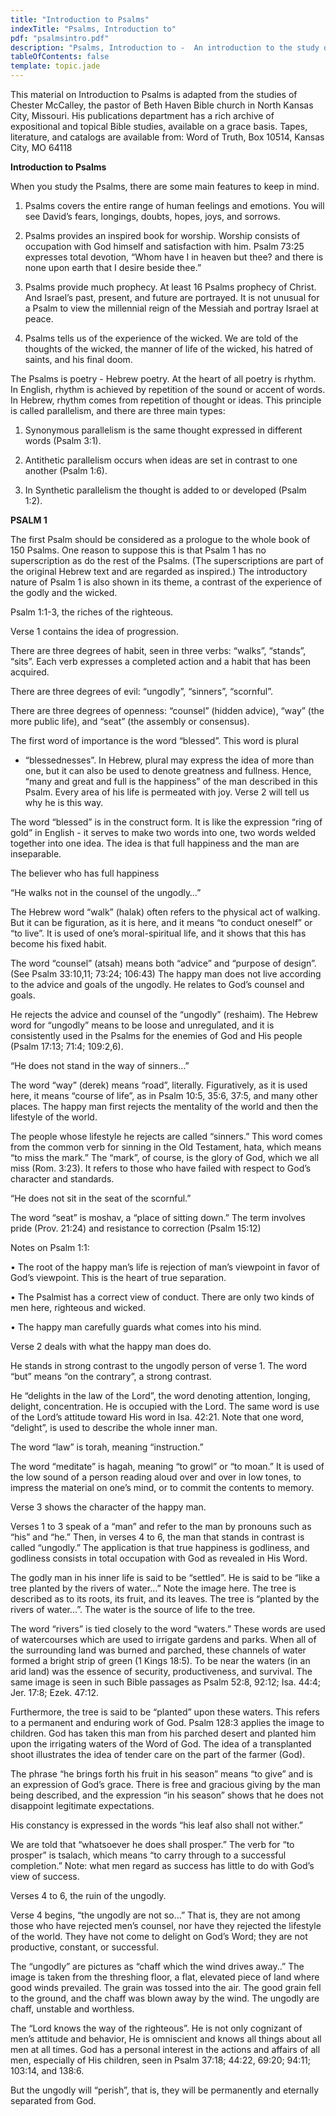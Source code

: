 ```yaml
---
title: "Introduction to Psalms"
indexTitle: "Psalms, Introduction to"
pdf: "psalmsintro.pdf"
description: "Psalms, Introduction to -  An introduction to the study of the Psalms, and an outline of the First Psalm."
tableOfContents: false
template: topic.jade
---
```


This material on Introduction to Psalms is adapted from the studies of
Chester McCalley, the pastor of Beth Haven Bible church in North Kansas
City, Missouri. His publications department has a rich archive of
expositional and topical Bible studies, available on a grace basis.
Tapes, literature, and catalogs are available from: Word of Truth, Box
10514, Kansas City, MO 64118

**Introduction to Psalms**

When you study the Psalms, there are some main features to keep in mind.

1. Psalms covers the entire range of human feelings and emotions. You
will see David’s fears, longings, doubts, hopes, joys, and sorrows.

2. Psalms provides an inspired book for worship. Worship consists of
occupation with God himself and satisfaction with him. Psalm 73:25
expresses total devotion, “Whom have I in heaven but thee? and there is
none upon earth that I desire beside thee.”

3. Psalms provide much prophecy. At least 16 Psalms prophecy of Christ.
And Israel’s past, present, and future are portrayed. It is not unusual
for a Psalm to view the millennial reign of the Messiah and portray
Israel at peace.

4. Psalms tells us of the experience of the wicked. We are told of the
thoughts of the wicked, the manner of life of the wicked, his hatred of
saints, and his final doom.

The Psalms is poetry - Hebrew poetry. At the heart of all poetry is
rhythm. In English, rhythm is achieved by repetition of the sound or
accent of words. In Hebrew, rhythm comes from repetition of thought or
ideas. This principle is called parallelism, and there are three main
types:

1. Synonymous parallelism is the same thought expressed in different
words (Psalm 3:1).

2. Antithetic parallelism occurs when ideas are set in contrast to one
another (Psalm 1:6).

3. In Synthetic parallelism the thought is added to or developed (Psalm
1:2).

**PSALM 1**

The first Psalm should be considered as a prologue to the whole book of
150 Psalms. One reason to suppose this is that Psalm 1 has no
superscription as do the rest of the Psalms. (The superscriptions are
part of the original Hebrew text and are regarded as inspired.) The
introductory nature of Psalm 1 is also shown in its theme, a contrast of
the experience of the godly and the wicked.

Psalm 1:1-3, the riches of the righteous.

Verse 1 contains the idea of progression.

There are three degrees of habit, seen in three verbs: “walks”,
“stands”, “sits”. Each verb expresses a completed action and a habit
that has been acquired.

There are three degrees of evil: “ungodly”, “sinners”, “scornful”.

There are three degrees of openness: “counsel” (hidden advice), “way”
(the more public life), and “seat” (the assembly or consensus).

The first word of importance is the word “blessed”. This word is plural
- “blessednesses”. In Hebrew, plural may express the idea of more than
one, but it can also be used to denote greatness and fullness. Hence,
“many and great and full is the happiness” of the man described in this
Psalm. Every area of his life is permeated with joy. Verse 2 will tell
us why he is this way.

The word “blessed” is in the construct form. It is like the expression
“ring of gold” in English - it serves to make two words into one, two
words welded together into one idea. The idea is that full happiness and
the man are inseparable.

The believer who has full happiness

“He walks not in the counsel of the ungodly…”

The Hebrew word “walk” (halak) often refers to the physical act of
walking. But it can be figuration, as it is here, and it means “to
conduct oneself” or “to live”. It is used of one’s moral-spiritual life,
and it shows that this has become his fixed habit.

The word “counsel” (atsah) means both “advice” and “purpose of design”.
(See Psalm 33:10,11; 73:24; 106:43) The happy man does not live
according to the advice and goals of the ungodly. He relates to God’s
counsel and goals.

He rejects the advice and counsel of the “ungodly” (reshaim). The Hebrew
word for “ungodly” means to be loose and unregulated, and it is
consistently used in the Psalms for the enemies of God and His people
(Psalm 17:13; 71:4; 109:2,6).

“He does not stand in the way of sinners…”

The word “way” (derek) means “road”, literally. Figuratively, as it is
used here, it means “course of life”, as in Psalm 10:5, 35:6, 37:5, and
many other places. The happy man first rejects the mentality of the
world and then the lifestyle of the world.

The people whose lifestyle he rejects are called “sinners.” This word
comes from the common verb for sinning in the Old Testament, hata, which
means “to miss the mark.” The “mark”, of course, is the glory of God,
which we all miss (Rom. 3:23). It refers to those who have failed with
respect to God’s character and standards.

“He does not sit in the seat of the scornful.”

The word “seat” is moshav, a “place of sitting down.” The term involves
pride (Prov. 21:24) and resistance to correction (Psalm 15:12)

Notes on Psalm 1:1:

• The root of the happy man’s life is rejection of man’s viewpoint in
favor of God’s viewpoint. This is the heart of true separation.

• The Psalmist has a correct view of conduct. There are only two kinds
of men here, righteous and wicked.

• The happy man carefully guards what comes into his mind.

Verse 2 deals with what the happy man does do.

He stands in strong contrast to the ungodly person of verse 1. The word
“but” means “on the contrary”, a strong contrast.

He “delights in the law of the Lord”, the word denoting attention,
longing, delight, concentration. He is occupied with the Lord. The same
word is use of the Lord’s attitude toward His word in Isa. 42:21. Note
that one word, “delight”, is used to describe the whole inner man.

The word “law” is torah, meaning “instruction.”

The word “meditate” is hagah, meaning “to growl” or “to moan.” It is
used of the low sound of a person reading aloud over and over in low
tones, to impress the material on one’s mind, or to commit the contents
to memory.

Verse 3 shows the character of the happy man.

Verses 1 to 3 speak of a “man” and refer to the man by pronouns such as
“his” and “he.” Then, in verses 4 to 6, the man that stands in contrast
is called “ungodly.” The application is that true happiness is
godliness, and godliness consists in total occupation with God as
revealed in His Word.

The godly man in his inner life is said to be “settled”. He is said to
be “like a tree planted by the rivers of water…” Note the image here.
The tree is described as to its roots, its fruit, and its leaves. The
tree is “planted by the rivers of water…”. The water is the source of
life to the tree.

The word “rivers” is tied closely to the word “waters.” These words are
used of watercourses which are used to irrigate gardens and parks. When
all of the surrounding land was burned and parched, these channels of
water formed a bright strip of green (1 Kings 18:5). To be near the
waters (in an arid land) was the essence of security, productiveness,
and survival. The same image is seen in such Bible passages as Psalm
52:8, 92:12; Isa. 44:4; Jer. 17:8; Ezek. 47:12.

Furthermore, the tree is said to be “planted” upon these waters. This
refers to a permanent and enduring work of God. Psalm 128:3 applies the
image to children. God has taken this man from his parched desert and
planted him upon the irrigating waters of the Word of God. The idea of a
transplanted shoot illustrates the idea of tender care on the part of
the farmer (God).

The phrase “he brings forth his fruit in his season” means “to give” and
is an expression of God’s grace. There is free and gracious giving by
the man being described, and the expression “in his season” shows that
he does not disappoint legitimate expectations.

His constancy is expressed in the words “his leaf also shall not
wither.”

We are told that “whatsoever he does shall prosper.” The verb for “to
prosper” is tsalach, which means “to carry through to a successful
completion.” Note: what men regard as success has little to do with
God’s view of success.

Verses 4 to 6, the ruin of the ungodly.

Verse 4 begins, “the ungodly are not so…” That is, they are not among
those who have rejected men’s counsel, nor have they rejected the
lifestyle of the world. They have not come to delight on God’s Word;
they are not productive, constant, or successful.

The “ungodly” are pictures as “chaff which the wind drives away..” The
image is taken from the threshing floor, a flat, elevated piece of land
where good winds prevailed. The grain was tossed into the air. The good
grain fell to the ground, and the chaff was blown away by the wind. The
ungodly are chaff, unstable and worthless.

The “Lord knows the way of the righteous”. He is not only cognizant of
men’s attitude and behavior, He is omniscient and knows all things about
all men at all times. God has a personal interest in the actions and
affairs of all men, especially of His children, seen in Psalm 37:18;
44:22, 69:20; 94:11; 103:14, and 138:6.

But the ungodly will “perish”, that is, they will be permanently and
eternally separated from God.

